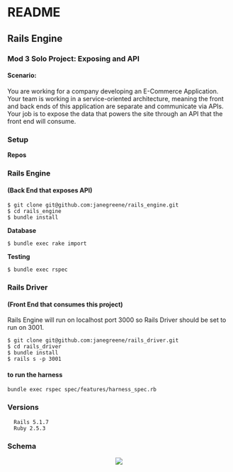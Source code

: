 # README
## Rails Engine
### Mod 3 Solo Project: Exposing and API
#### Scenario:
You are working for a company developing an E-Commerce Application. Your team is working in a service-oriented architecture, meaning the front and back ends of this application are separate and communicate via APIs. Your job is to expose the data that powers the site through an API that the front end will consume.

### Setup

**Repos**
### Rails Engine
#### (Back End that exposes API)
```
$ git clone git@github.com:janegreene/rails_engine.git
$ cd rails_engine
$ bundle install
```
**Database**  
```
$ bundle exec rake import
```
**Testing**
```
$ bundle exec rspec
```

### Rails Driver
#### (Front End that consumes this project)
Rails Engine will run on localhost port 3000 so Rails Driver should be set to run on 3001.
```
$ git clone git@github.com:janegreene/rails_driver.git
$ cd rails_driver
$ bundle install
$ rails s -p 3001
```
#### to run the harness
```
bundle exec rspec spec/features/harness_spec.rb
```

### Versions
```
  Rails 5.1.7
  Ruby 2.5.3
```
### Schema
<p align="center">
 <img src="https://i.imgur.com/3YaDZp4.jpg">
</p>
